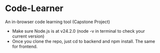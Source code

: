 # Code-Learner

An in-browser code learning tool (Capstone Project)

- Make sure Node.js is at v24.2.0 (node -v in terminal to check your current version)
- Once you clone the repo, just cd to backend and npm install. The same for frontend.
